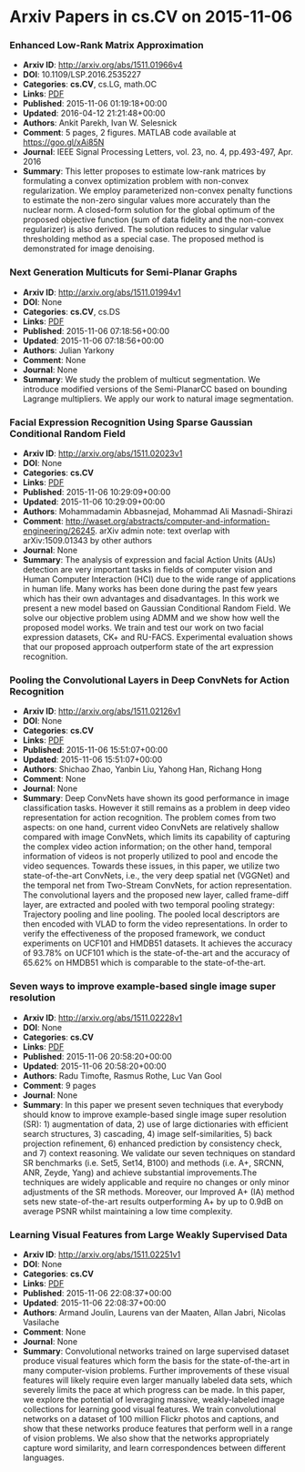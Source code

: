 # Arxiv Papers in cs.CV on 2015-11-06
### Enhanced Low-Rank Matrix Approximation
- **Arxiv ID**: http://arxiv.org/abs/1511.01966v4
- **DOI**: 10.1109/LSP.2016.2535227
- **Categories**: **cs.CV**, cs.LG, math.OC
- **Links**: [PDF](http://arxiv.org/pdf/1511.01966v4)
- **Published**: 2015-11-06 01:19:18+00:00
- **Updated**: 2016-04-12 21:21:48+00:00
- **Authors**: Ankit Parekh, Ivan W. Selesnick
- **Comment**: 5 pages, 2 figures. MATLAB code available at https://goo.gl/xAi85N
- **Journal**: IEEE Signal Processing Letters, vol. 23, no. 4, pp.493-497, Apr.
  2016
- **Summary**: This letter proposes to estimate low-rank matrices by formulating a convex optimization problem with non-convex regularization. We employ parameterized non-convex penalty functions to estimate the non-zero singular values more accurately than the nuclear norm. A closed-form solution for the global optimum of the proposed objective function (sum of data fidelity and the non-convex regularizer) is also derived. The solution reduces to singular value thresholding method as a special case. The proposed method is demonstrated for image denoising.



### Next Generation Multicuts for Semi-Planar Graphs
- **Arxiv ID**: http://arxiv.org/abs/1511.01994v1
- **DOI**: None
- **Categories**: **cs.CV**, cs.DS
- **Links**: [PDF](http://arxiv.org/pdf/1511.01994v1)
- **Published**: 2015-11-06 07:18:56+00:00
- **Updated**: 2015-11-06 07:18:56+00:00
- **Authors**: Julian Yarkony
- **Comment**: None
- **Journal**: None
- **Summary**: We study the problem of multicut segmentation. We introduce modified versions of the Semi-PlanarCC based on bounding Lagrange multipliers. We apply our work to natural image segmentation.



### Facial Expression Recognition Using Sparse Gaussian Conditional Random Field
- **Arxiv ID**: http://arxiv.org/abs/1511.02023v1
- **DOI**: None
- **Categories**: **cs.CV**
- **Links**: [PDF](http://arxiv.org/pdf/1511.02023v1)
- **Published**: 2015-11-06 10:29:09+00:00
- **Updated**: 2015-11-06 10:29:09+00:00
- **Authors**: Mohammadamin Abbasnejad, Mohammad Ali Masnadi-Shirazi
- **Comment**: http://waset.org/abstracts/computer-and-information-engineering/26245. arXiv
  admin note: text overlap with arXiv:1509.01343 by other authors
- **Journal**: None
- **Summary**: The analysis of expression and facial Action Units (AUs) detection are very important tasks in fields of computer vision and Human Computer Interaction (HCI) due to the wide range of applications in human life. Many works has been done during the past few years which has their own advantages and disadvantages. In this work we present a new model based on Gaussian Conditional Random Field. We solve our objective problem using ADMM and we show how well the proposed model works. We train and test our work on two facial expression datasets, CK+ and RU-FACS. Experimental evaluation shows that our proposed approach outperform state of the art expression recognition.



### Pooling the Convolutional Layers in Deep ConvNets for Action Recognition
- **Arxiv ID**: http://arxiv.org/abs/1511.02126v1
- **DOI**: None
- **Categories**: **cs.CV**
- **Links**: [PDF](http://arxiv.org/pdf/1511.02126v1)
- **Published**: 2015-11-06 15:51:07+00:00
- **Updated**: 2015-11-06 15:51:07+00:00
- **Authors**: Shichao Zhao, Yanbin Liu, Yahong Han, Richang Hong
- **Comment**: None
- **Journal**: None
- **Summary**: Deep ConvNets have shown its good performance in image classification tasks. However it still remains as a problem in deep video representation for action recognition. The problem comes from two aspects: on one hand, current video ConvNets are relatively shallow compared with image ConvNets, which limits its capability of capturing the complex video action information; on the other hand, temporal information of videos is not properly utilized to pool and encode the video sequences. Towards these issues, in this paper, we utilize two state-of-the-art ConvNets, i.e., the very deep spatial net (VGGNet) and the temporal net from Two-Stream ConvNets, for action representation. The convolutional layers and the proposed new layer, called frame-diff layer, are extracted and pooled with two temporal pooling strategy: Trajectory pooling and line pooling. The pooled local descriptors are then encoded with VLAD to form the video representations. In order to verify the effectiveness of the proposed framework, we conduct experiments on UCF101 and HMDB51 datasets. It achieves the accuracy of 93.78\% on UCF101 which is the state-of-the-art and the accuracy of 65.62\% on HMDB51 which is comparable to the state-of-the-art.



### Seven ways to improve example-based single image super resolution
- **Arxiv ID**: http://arxiv.org/abs/1511.02228v1
- **DOI**: None
- **Categories**: **cs.CV**
- **Links**: [PDF](http://arxiv.org/pdf/1511.02228v1)
- **Published**: 2015-11-06 20:58:20+00:00
- **Updated**: 2015-11-06 20:58:20+00:00
- **Authors**: Radu Timofte, Rasmus Rothe, Luc Van Gool
- **Comment**: 9 pages
- **Journal**: None
- **Summary**: In this paper we present seven techniques that everybody should know to improve example-based single image super resolution (SR): 1) augmentation of data, 2) use of large dictionaries with efficient search structures, 3) cascading, 4) image self-similarities, 5) back projection refinement, 6) enhanced prediction by consistency check, and 7) context reasoning. We validate our seven techniques on standard SR benchmarks (i.e. Set5, Set14, B100) and methods (i.e. A+, SRCNN, ANR, Zeyde, Yang) and achieve substantial improvements.The techniques are widely applicable and require no changes or only minor adjustments of the SR methods. Moreover, our Improved A+ (IA) method sets new state-of-the-art results outperforming A+ by up to 0.9dB on average PSNR whilst maintaining a low time complexity.



### Learning Visual Features from Large Weakly Supervised Data
- **Arxiv ID**: http://arxiv.org/abs/1511.02251v1
- **DOI**: None
- **Categories**: **cs.CV**
- **Links**: [PDF](http://arxiv.org/pdf/1511.02251v1)
- **Published**: 2015-11-06 22:08:37+00:00
- **Updated**: 2015-11-06 22:08:37+00:00
- **Authors**: Armand Joulin, Laurens van der Maaten, Allan Jabri, Nicolas Vasilache
- **Comment**: None
- **Journal**: None
- **Summary**: Convolutional networks trained on large supervised dataset produce visual features which form the basis for the state-of-the-art in many computer-vision problems. Further improvements of these visual features will likely require even larger manually labeled data sets, which severely limits the pace at which progress can be made. In this paper, we explore the potential of leveraging massive, weakly-labeled image collections for learning good visual features. We train convolutional networks on a dataset of 100 million Flickr photos and captions, and show that these networks produce features that perform well in a range of vision problems. We also show that the networks appropriately capture word similarity, and learn correspondences between different languages.



